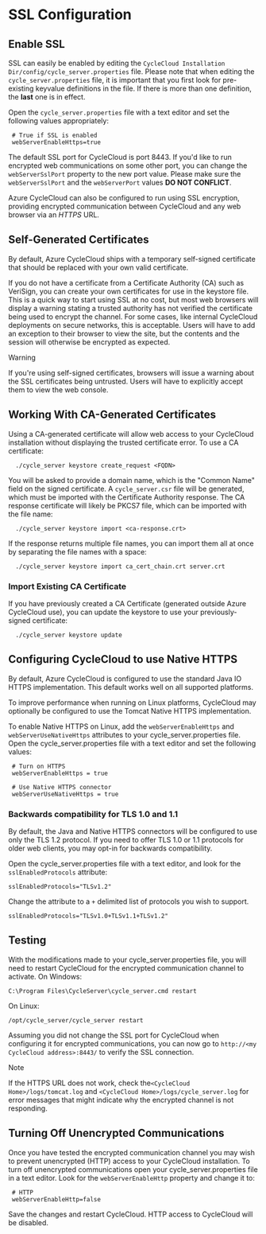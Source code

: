# SSL Configuration

## Enable SSL

SSL can easily be enabled by editing the `CycleCloud Installation Dir/config/cycle_server.properties` file. Please note that when editing the `cycle_server.properties` file, it is important that you first look for pre-existing keyvalue definitions in the file. If there is more than one definition, the **last** one is in effect.

Open the `cycle_server.properties` file with a text editor and set the following values appropriately:

     # True if SSL is enabled
     webServerEnableHttps=true

The default SSL port for CycleCloud is port 8443. If you'd like to run encrypted web communications on some other port, you can change the `webServerSslPort` property to the new port value. Please make sure the `webServerSslPort` and the `webServerPort` values **DO NOT CONFLICT**.

Azure CycleCloud can also be configured to run using SSL encryption, providing
encrypted communication between CycleCloud and any web browser via an
*HTTPS* URL.

## Self-Generated Certificates

By default, Azure CycleCloud ships with a temporary self-signed certificate that should be replaced with your own valid certificate.

If you do not have a certificate from a Certificate Authority (CA) such as VeriSign, you can create your own certificates for use in the keystore file. This is a quick way to start using SSL at no cost, but most web browsers will display a warning stating a trusted authority has not verified the certificate being used to encrypt the channel. For some cases, like internal CycleCloud deployments on secure networks, this is acceptable. Users will have to add an exception to their browser to view the site, but the contents and the session will otherwise be encrypted as expected.

> [!WARNING]
> If you're using self-signed certificates, browsers will issue a warning about the SSL certificates being untrusted. Users will have to explicitly accept them to view the web console.

## Working With CA-Generated Certificates

Using a CA-generated certificate will allow web access to your CycleCloud installation without displaying the trusted certificate error. To use a CA certificate:

      ./cycle_server keystore create_request <FQDN>

You will be asked to provide a domain name, which is the "Common Name" field on the signed certificate. A `cycle_server.csr` file will be generated, which must be imported with the Certificate Authority response. The CA response certificate will likely be PKCS7 file, which can be imported with the file name:

      ./cycle_server keystore import <ca-response.crt>

If the response returns multiple file names, you can import them all at once by separating the file names with a space:

      ./cycle_server keystore import ca_cert_chain.crt server.crt

### Import Existing CA Certificate

If you have previously created a CA Certificate (generated outside Azure CycleCloud use), you can update the keystore to use your previously-signed certificate:

      ./cycle_server keystore update

## Configuring CycleCloud to use Native HTTPS

By default, Azure CycleCloud is configured to use the standard Java IO HTTPS
implementation. This default works well on all supported platforms.

To improve performance when running on Linux platforms, CycleCloud may
optionally be configured to use the Tomcat Native HTTPS implementation.

To enable Native HTTPS on Linux, add the `webServerEnableHttps` and `webServerUseNativeHttps` attributes to your cycle_server.properties file. Open the cycle_server.properties file with a text editor and set the following values:

     # Turn on HTTPS
     webServerEnableHttps = true

     # Use Native HTTPS connector
     webServerUseNativeHttps = true

### Backwards compatibility for TLS 1.0 and 1.1

By default, the Java and Native HTTPS connectors will be configured to use only the
TLS 1.2 protocol. If you need to offer TLS 1.0 or 1.1 protocols for older web clients, you may
opt-in for backwards compatibility.

Open the cycle_server.properties file with a text editor, and look for the `sslEnabledProtocols`
attribute:

    sslEnabledProtocols="TLSv1.2"

Change the attribute to a `+` delimited list of protocols you wish to support.

    sslEnabledProtocols="TLSv1.0+TLSv1.1+TLSv1.2"

## Testing

With the modifications made to your cycle_server.properties file, you will need to restart CycleCloud for the encrypted communication channel to activate. On Windows:

    C:\Program Files\CycleServer\cycle_server.cmd restart

On Linux:

    /opt/cycle_server/cycle_server restart

Assuming you did not change the SSL port for CycleCloud when
configuring it for encrypted communications, you can now go to
`http://<my CycleCloud address>:8443/` to verify the SSL connection.

> [!NOTE]
> If the HTTPS URL does not work, check the`<CycleCloud Home>/logs/tomcat.log` and `<CycleCloud Home>/logs/cycle_server.log` for error messages that might indicate why the encrypted channel is not responding.

## Turning Off Unencrypted Communications

Once you have tested the encrypted communication channel you may wish
to prevent unencrypted (HTTP) access to your CycleCloud installation. To
turn off unencrypted communications open your cycle_server.properties
file in a text editor. Look for the `webServerEnableHttp` property and
change it to:

     # HTTP
     webServerEnableHttp=false

Save the changes and restart CycleCloud. HTTP access to CycleCloud will be disabled.
